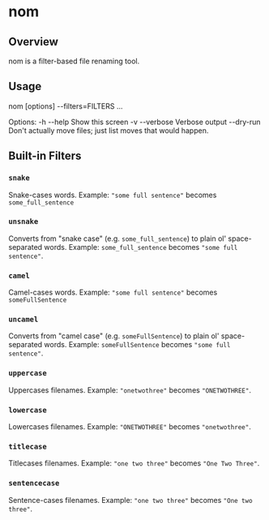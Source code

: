 nom 
===

Overview
--------

nom is a filter-based file renaming tool.

Usage
-----

nom [options] --filters=FILTERS <filenames>...

Options:
    -h  --help      Show this screen
    -v  --verbose   Verbose output
        --dry-run   Don't actually move files; just list moves that would happen.


Built-in Filters
----------------

### `snake`

Snake-cases words. Example: `"some full sentence"` becomes `some_full_sentence`

### `unsnake`

Converts from "snake case" (e.g. `some_full_sentence`) to plain ol' 
space-separated words. Example: `some_full_sentence` becomes `"some full sentence"`.

### `camel`

Camel-cases words. Example: `"some full sentence"` becomes `someFullSentence`

### `uncamel`

Converts from "camel case" (e.g. `someFullSentence`) to plain ol' 
space-separated words. Example: `someFullSentence` becomes `"some full sentence"`.

### `uppercase`

Uppercases filenames. Example: `"onetwothree"` becomes `"ONETWOTHREE"`.

### `lowercase`

Lowercases filenames. Example: `"ONETWOTHREE"` becomes `"onetwothree"`.

### `titlecase`

Titlecases filenames. Example: `"one two three"` becomes `"One Two Three"`.

### `sentencecase`

Sentence-cases filenames. Example: `"one two three"` becomes `"One two three"`.
